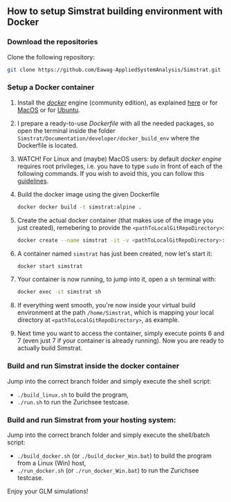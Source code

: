 ## How to setup Simstrat building environment with Docker
### Download the repositories
Clone the following repository:

~~~bash
git clone https://github.com/Eawag-AppliedSystemAnalysis/Simstrat.git
~~~

### Setup a Docker container
1. Install the [_docker_](https://www.docker.com/
) engine (community edition), as explained [here](https://docs.docker.com/install/) or for [MacOS](https://docs.docker.com/docker-for-mac/install/) or for [Ubuntu](https://docs.docker.com/install/linux/docker-ce/ubuntu/).
2. I prepare a ready-to-use *Dockerfile* with all the needed packages, so open the terminal inside the folder `Simstrat/Documentation/developer/docker_build_env` where the Dockerfile is located.
3. WATCH! For Linux and (maybe) MacOS users: by default _docker engine_ requires root privileges, i.e. you have to type `sudo` in front of each of the following commands. If you wish to avoid this, you can follow this [guidelines](https://docs.docker.com/install/linux/linux-postinstall/#manage-docker-as-a-non-root-user).
4. Build the docker image using the given Dockerfile

    ~~~bash
    docker docker build -t simstrat:alpine .
    ~~~

5. Create the actual docker container (that makes use of the image you just created), remebering to provide the `<pathToLocalGitRepoDirectory>`:

    ~~~bash
    docker create --name simstrat -it -v <pathToLocalGitRepoDirectory>:/home/Simstrat simstrat:alpine
    ~~~

6. A container named `simstrat` has just been created, now let's start it:

    ~~~bash
    docker start simstrat
    ~~~

7. Your container is now running, to jump into it, open a `sh` terminal with:

    ~~~bash
    docker exec -it simstrat sh
    ~~~

8. If everything went smooth, you're now inside your virtual build environment at the path `/home/Simstrat`, which is mapping your local directory at `<pathToLocalGitRepoDirectory>`, as example.

9. Next time you want to access the container, simply execute points 6 and 7 (even just 7 if your container is already running). Now you are ready to actually build Simstrat.

### Build and run Simstrat inside the docker container
Jump into the correct branch folder and simply execute the shell script:
-  `./build_linux.sh` to build the program,
-  `./run.sh` to run the Zurichsee testcase.

### Build and run Simstrat from your hosting system:
Jump into the correct branch folder and simply execute the shell/batch script:
-  `./build_docker.sh` (or `./build_docker_Win.bat`) to build the program from a Linux (Win) host,
-  `./run_docker.sh` (or `./run_docker_Win.bat`) to run the Zurichsee testcase.

Enjoy your GLM simulations!
